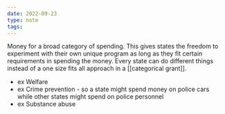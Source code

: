 ```yaml
---
date: 2022-09-23
type: note
tags: 
---
```


Money for a broad category of spending. This gives states the freedom to experiment with their own unique program as long as they fit certain requirements in spending the money. Every state can do different things instead of a one size fits all approach in a [[categorical grant]].
- ex Welfare
- ex Crime prevention - so a state might spend money on police cars while other states might spend on police personnel
- ex Substance abuse
